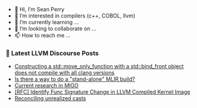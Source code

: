 - 👋 Hi, I’m Sean Perry
- 👀 I’m interested in compilers (c++, COBOL, llvm)
- 🌱 I’m currently learning ...
- 💞️ I’m looking to collaborate on ...
- 📫 How to reach me ...

<!---
s66perry/s66perry is a ✨ special ✨ repository because its `README.md` (this file) appears on your GitHub profile.
You can click the Preview link to take a look at your changes.
--->
### 📕 Latest LLVM Discourse Posts

<!-- DISCOURSE-LLVM:START -->
- [Constructing a std::move_only_function with a std::bind_front object does not compile with all clang versions](https://discourse.llvm.org/t/constructing-a-std-move-only-function-with-a-std-bind-front-object-does-not-compile-with-all-clang-versions/88650#post_6)
- [Is there a way to do a &quot;stand-alone&quot; MLIR build?](https://discourse.llvm.org/t/is-there-a-way-to-do-a-stand-alone-mlir-build/88675#post_1)
- [Current research in MlGO](https://discourse.llvm.org/t/current-research-in-mlgo/88665#post_6)
- [[RFC] Identify Func Signature Change in LLVM Compiled Kernel Image](https://discourse.llvm.org/t/rfc-identify-func-signature-change-in-llvm-compiled-kernel-image/82609#post_18)
- [Reconciling unrealized casts](https://discourse.llvm.org/t/reconciling-unrealized-casts/88620#post_16)
<!-- DISCOURSE-LLVM:END -->

